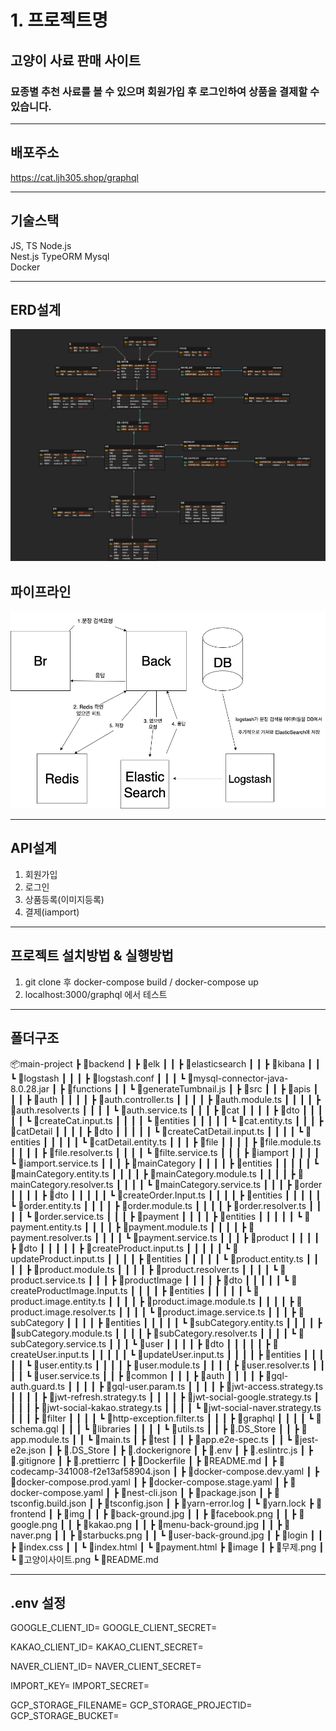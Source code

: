 # 1. 프로젝트명

## 고양이 사료 판매 사이트

### 묘종별 추천 사료를 볼 수 있으며 회원가입 후 로그인하여 상품을 결제할 수 있습니다.

---

## 배포주소

https://cat.ljh305.shop/graphql

---

## 기술스택

JS, TS Node.js  
Nest.js TypeORM Mysql  
Docker

---

## ERD설계

![고양이사이트ERD](./image/%EA%B3%A0%EC%96%91%EC%9D%B4%EC%82%AC%EC%9D%B4%ED%8A%B8.png)

## 파이프라인

![파이프라인](./image/%EB%AC%B4%EC%A0%9C.png)

---

## API설계

1. 회원가입
2. 로그인
3. 상품등록(이미지등록)
4. 결제(iamport)

---

## 프로젝트 설치방법 & 실행방법

1. git clone 후 docker-compose build / docker-compose up
2. localhost:3000/graphql 에서 테스트

---

## 폴더구조

📦main-project
┣ 📂backend
┃ ┣ 📂elk
┃ ┃ ┣ 📂elasticsearch
┃ ┃ ┣ 📂kibana
┃ ┃ ┗ 📂logstash
┃ ┃ ┃ ┣ 📜logstash.conf
┃ ┃ ┃ ┗ 📜mysql-connector-java-8.0.28.jar
┃ ┣ 📂functions
┃ ┃ ┗ 📜generateTumbnail.js
┃ ┣ 📂src
┃ ┃ ┣ 📂apis
┃ ┃ ┃ ┣ 📂auth
┃ ┃ ┃ ┃ ┣ 📜auth.controller.ts
┃ ┃ ┃ ┃ ┣ 📜auth.module.ts
┃ ┃ ┃ ┃ ┣ 📜auth.resolver.ts
┃ ┃ ┃ ┃ ┗ 📜auth.service.ts
┃ ┃ ┃ ┣ 📂cat
┃ ┃ ┃ ┃ ┣ 📂dto
┃ ┃ ┃ ┃ ┃ ┗ 📜createCat.input.ts
┃ ┃ ┃ ┃ ┗ 📂entities
┃ ┃ ┃ ┃ ┃ ┗ 📜cat.entity.ts
┃ ┃ ┃ ┣ 📂catDetail
┃ ┃ ┃ ┃ ┣ 📂dto
┃ ┃ ┃ ┃ ┃ ┗ 📜createCatDetail.input.ts
┃ ┃ ┃ ┃ ┗ 📂entities
┃ ┃ ┃ ┃ ┃ ┗ 📜catDetail.entity.ts
┃ ┃ ┃ ┣ 📂file
┃ ┃ ┃ ┃ ┣ 📜file.module.ts
┃ ┃ ┃ ┃ ┣ 📜file.resolver.ts
┃ ┃ ┃ ┃ ┗ 📜filte.service.ts
┃ ┃ ┃ ┣ 📂iamport
┃ ┃ ┃ ┃ ┗ 📜iamport.service.ts
┃ ┃ ┃ ┣ 📂mainCategory
┃ ┃ ┃ ┃ ┣ 📂entities
┃ ┃ ┃ ┃ ┃ ┗ 📜mainCategory.entity.ts
┃ ┃ ┃ ┃ ┣ 📜mainCategory.module.ts
┃ ┃ ┃ ┃ ┣ 📜mainCategory.resolver.ts
┃ ┃ ┃ ┃ ┗ 📜mainCategory.service.ts
┃ ┃ ┃ ┣ 📂order
┃ ┃ ┃ ┃ ┣ 📂dto
┃ ┃ ┃ ┃ ┃ ┗ 📜createOrder.Input.ts
┃ ┃ ┃ ┃ ┣ 📂entities
┃ ┃ ┃ ┃ ┃ ┗ 📜order.entity.ts
┃ ┃ ┃ ┃ ┣ 📜order.module.ts
┃ ┃ ┃ ┃ ┣ 📜order.resolver.ts
┃ ┃ ┃ ┃ ┗ 📜order.service.ts
┃ ┃ ┃ ┣ 📂payment
┃ ┃ ┃ ┃ ┣ 📂entities
┃ ┃ ┃ ┃ ┃ ┗ 📜payment.entity.ts
┃ ┃ ┃ ┃ ┣ 📜payment.module.ts
┃ ┃ ┃ ┃ ┣ 📜payment.resolver.ts
┃ ┃ ┃ ┃ ┗ 📜payment.service.ts
┃ ┃ ┃ ┣ 📂product
┃ ┃ ┃ ┃ ┣ 📂dto
┃ ┃ ┃ ┃ ┃ ┣ 📜createProduct.input.ts
┃ ┃ ┃ ┃ ┃ ┗ 📜updateProduct.input.ts
┃ ┃ ┃ ┃ ┣ 📂entities
┃ ┃ ┃ ┃ ┃ ┗ 📜product.entity.ts
┃ ┃ ┃ ┃ ┣ 📜product.module.ts
┃ ┃ ┃ ┃ ┣ 📜product.resolver.ts
┃ ┃ ┃ ┃ ┗ 📜product.service.ts
┃ ┃ ┃ ┣ 📂productImage
┃ ┃ ┃ ┃ ┣ 📂dto
┃ ┃ ┃ ┃ ┃ ┗ 📜createProductImage.Input.ts
┃ ┃ ┃ ┃ ┣ 📂entities
┃ ┃ ┃ ┃ ┃ ┗ 📜product.image.entity.ts
┃ ┃ ┃ ┃ ┣ 📜product.image.module.ts
┃ ┃ ┃ ┃ ┣ 📜product.image.resolver.ts
┃ ┃ ┃ ┃ ┗ 📜product.image.service.ts
┃ ┃ ┃ ┣ 📂subCategory
┃ ┃ ┃ ┃ ┣ 📂entities
┃ ┃ ┃ ┃ ┃ ┗ 📜subCategory.entity.ts
┃ ┃ ┃ ┃ ┣ 📜subCategory.module.ts
┃ ┃ ┃ ┃ ┣ 📜subCategory.resolver.ts
┃ ┃ ┃ ┃ ┗ 📜subCategory.service.ts
┃ ┃ ┃ ┗ 📂user
┃ ┃ ┃ ┃ ┣ 📂dto
┃ ┃ ┃ ┃ ┃ ┣ 📜createUser.input.ts
┃ ┃ ┃ ┃ ┃ ┗ 📜updateUser.input.ts
┃ ┃ ┃ ┃ ┣ 📂entities
┃ ┃ ┃ ┃ ┃ ┗ 📜user.entity.ts
┃ ┃ ┃ ┃ ┣ 📜user.module.ts
┃ ┃ ┃ ┃ ┣ 📜user.resolver.ts
┃ ┃ ┃ ┃ ┗ 📜user.service.ts
┃ ┃ ┣ 📂common
┃ ┃ ┃ ┣ 📂auth
┃ ┃ ┃ ┃ ┣ 📜gql-auth.guard.ts
┃ ┃ ┃ ┃ ┣ 📜gql-user.param.ts
┃ ┃ ┃ ┃ ┣ 📜jwt-access.strategy.ts
┃ ┃ ┃ ┃ ┣ 📜jwt-refresh.strategy.ts
┃ ┃ ┃ ┃ ┣ 📜jwt-social-google.strategy.ts
┃ ┃ ┃ ┃ ┣ 📜jwt-social-kakao.strategy.ts
┃ ┃ ┃ ┃ ┗ 📜jwt-social-naver.strategy.ts
┃ ┃ ┃ ┣ 📂filter
┃ ┃ ┃ ┃ ┗ 📜http-exception.filter.ts
┃ ┃ ┃ ┣ 📂graphql
┃ ┃ ┃ ┃ ┗ 📜schema.gql
┃ ┃ ┃ ┗ 📂libraries
┃ ┃ ┃ ┃ ┗ 📜utils.ts
┃ ┃ ┣ 📜.DS_Store
┃ ┃ ┣ 📜app.module.ts
┃ ┃ ┗ 📜main.ts
┃ ┣ 📂test
┃ ┃ ┣ 📜app.e2e-spec.ts
┃ ┃ ┗ 📜jest-e2e.json
┃ ┣ 📜.DS_Store
┃ ┣ 📜.dockerignore
┃ ┣ 📜.env
┃ ┣ 📜.eslintrc.js
┃ ┣ 📜.gitignore
┃ ┣ 📜.prettierrc
┃ ┣ 📜Dockerfile
┃ ┣ 📜README.md
┃ ┣ 📜codecamp-341008-f2e13af58904.json
┃ ┣ 📜docker-compose.dev.yaml
┃ ┣ 📜docker-compose.prod.yaml
┃ ┣ 📜docker-compose.stage.yaml
┃ ┣ 📜docker-compose.yaml
┃ ┣ 📜nest-cli.json
┃ ┣ 📜package.json
┃ ┣ 📜tsconfig.build.json
┃ ┣ 📜tsconfig.json
┃ ┣ 📜yarn-error.log
┃ ┗ 📜yarn.lock
┣ 📂frontend
┃ ┣ 📂img
┃ ┃ ┣ 📜back-ground.jpg
┃ ┃ ┣ 📜facebook.png
┃ ┃ ┣ 📜google.png
┃ ┃ ┣ 📜kakao.png
┃ ┃ ┣ 📜menu-back-ground.jpg
┃ ┃ ┣ 📜naver.png
┃ ┃ ┣ 📜starbucks.png
┃ ┃ ┗ 📜user-back-ground.jpg
┃ ┣ 📂login
┃ ┃ ┣ 📜index.css
┃ ┃ ┗ 📜index.html
┃ ┗ 📜payment.html
┣ 📂image
┃ ┣ 📜무제.png
┃ ┗ 📜고양이사이트.png
┗ 📜README.md

---

## .env 설정

GOOGLE_CLIENT_ID=
GOOGLE_CLIENT_SECRET=

KAKAO_CLIENT_ID=
KAKAO_CLIENT_SECRET=

NAVER_CLIENT_ID=
NAVER_CLIENT_SECRET=

IMPORT_KEY=
IMPORT_SECRET=

GCP_STORAGE_FILENAME=
GCP_STORAGE_PROJECTID=
GCP_STORAGE_BUCKET=
